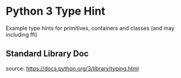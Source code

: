 # Python 3 Type Hint

Example type hints for primitives, containers and classes (and may including ffi)

## Standard Library Doc

source: <https://docs.python.org/3/library/typing.html>
